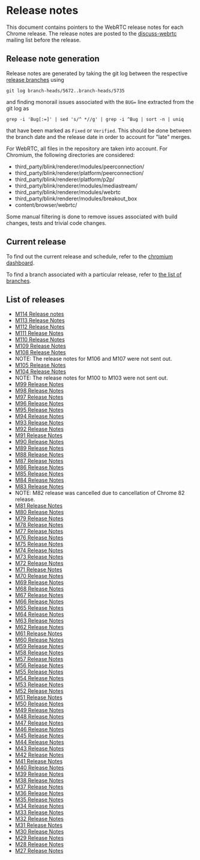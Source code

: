 # Release notes
This document contains pointers to the WebRTC release notes for each Chrome release. The
release notes are posted to the [discuss-webrtc](https://groups.google.com/group/discuss-webrtc)
mailing list before the release.

## Release note generation
Release notes are generated by taking the git log between the respective
[release branches](https://chromiumdash.appspot.com/branches) using
```
git log branch-heads/5672..branch-heads/5735
```
and finding monorail issues associated with the `BUG=` line extracted from the git log as
```
grep -i 'Bug[:=]' | sed 's/^ *//g' | grep -i ^Bug | sort -n | uniq
```
that have been marked as `Fixed` or `Verified`. This should be done between the branch date and
the release date in order to account for "late" merges.

For WebRTC, all files in the repository are taken into account.
For Chromium, the following directories are considered:
* third_party/blink/renderer/modules/peerconnection/
* third_party/blink/renderer/platform/peerconnection/
* third_party/blink/renderer/platform/p2p/
* third_party/blink/renderer/modules/mediastream/
* third_party/blink/renderer/modules/webrtc
* third_party/blink/renderer/modules/breakout_box
* content/browser/webrtc/

Some manual filtering is done to remove issues associated with build changes, tests and trivial
code changes.

## Current release
To find out the current release and schedule, refer to the
[chromium dashboard](https://chromiumdash.appspot.com/schedule).

To find a branch associated with a particular release, refer to
[the list of branches](https://chromiumdash.appspot.com/branches).

## List of releases
  * [M114 Release notes](https://groups.google.com/g/discuss-webrtc/c/GS-28AVIhg4/m/wGgWSt0TAgAJ)
  * [M113 Release Notes](https://groups.google.com/g/discuss-webrtc/c/imXxtjKJfIA/m/kTj9D_PtAQAJ)
  * [M112 Release Notes](https://groups.google.com/g/discuss-webrtc/c/V-XFau9W9gY/m/SF0n7sALEgAJ)
  * [M111 Release Notes](https://groups.google.com/g/discuss-webrtc/c/qo2-96L5jEw/m/r1e2kIKvCAAJ)
  * [M110 Release Notes](https://groups.google.com/g/discuss-webrtc/c/fe567r-UUrA/m/8wZYjp59AQAJ)
  * [M109 Release Notes](https://groups.google.com/g/discuss-webrtc/c/JyB8-JDfeB0/m/oQgLICMYAgAJ)
  * [M108 Release Notes](https://groups.google.com/g/discuss-webrtc/c/JBXcLlEpEHw/m/x7t_jKoYAgAJ)
  * NOTE: The release notes for M106 and M107 were not sent out.
  * [M105 Release Notes](https://groups.google.com/g/discuss-webrtc/c/5KBtZx2gvcQ/m/HYKhV8ERDgAJ)
  * [M104 Release Notes](https://groups.google.com/g/discuss-webrtc/c/Yf6c3HW4N3k/m/3SC_Hy15BQAJ)
  * NOTE: The release notes for M100 to M103 were not sent out.
  * [M99 Release Notes](https://groups.google.com/g/discuss-webrtc/c/Yf6c3HW4N3k/m/3SC_Hy15BQAJ)
  * [M98 Release Notes](https://groups.google.com/g/discuss-webrtc/c/uQKmoaL93kE/m/a5NyC3gnBwAJ)
  * [M97 Release Notes](https://groups.google.com/g/discuss-webrtc/c/-M808zqlSRE/m/vMZ1q1N9AgAJ)
  * [M96 Release Notes](https://groups.google.com/g/discuss-webrtc/c/Bp8OzBzipSc/m/0AC4OGhdAgAJ)
  * [M95 Release Notes](https://groups.google.com/g/discuss-webrtc/c/SfzpFc-dH-E/m/JHlMpLO1AAAJ)
  * [M94 Release Notes](https://groups.google.com/g/discuss-webrtc/c/tFyWdqW2sQM/m/ebfZvC9VAgAJ)
  * [M93 Release Notes](https://groups.google.com/g/discuss-webrtc/c/ws0_MYHIBOw/m/HZGn07uIAwAJ)
  * [M92 Release Notes](https://groups.google.com/g/discuss-webrtc/c/hks5zneZJbo/m/Z-p4AfCrCQAJ)
  * [M91 Release Notes](https://groups.google.com/g/discuss-webrtc/c/ScUMkkGA9tw/m/twkshm1pAgAJ)
  * [M90 Release Notes](https://groups.google.com/g/discuss-webrtc/c/8VgEFxD_S80/m/L6ZuorxTAAAJ)
  * [M89 Release Notes](https://groups.google.com/g/discuss-webrtc/c/Zrsn2hi8FV0/m/KIbn0EZPBQAJ)
  * [M88 Release Notes](https://groups.google.com/g/discuss-webrtc/c/A0FjOcTW2c0/m/UAv-veyPCAAJ)
  * [M87 Release Notes](https://groups.google.com/g/discuss-webrtc/c/6VmKkCjRK0k/m/YyOTQyQ5AAAJ)
  * [M86 Release Notes](https://groups.google.com/g/discuss-webrtc/c/pKCOpi9Llyc/m/QhZjyE02BgAJ)
  * [M85 Release Notes](https://groups.google.com/d/msg/discuss-webrtc/Qq3nsR2w2HU/7WGLPscPBwAJ)
  * [M84 Release Notes](https://groups.google.com/d/msg/discuss-webrtc/MRAV4jgHYV0/5019yB-HAwAJ)
  * [M83 Release Notes](https://groups.google.com/d/msg/discuss-webrtc/EieMDYtQ9sg/7po9fl8_AgAJ)
  * NOTE: M82 release was cancelled due to cancellation of Chrome 82 release.
  * [M81 Release Notes](https://groups.google.com/d/msg/discuss-webrtc/a5_zncyPc3Y/iirhUr6bCwAJ)
  * [M80 Release Notes](https://groups.google.com/d/msg/discuss-webrtc/Ozvbd0p7Q1Y/M4WN2cRKCwAJ)
  * [M79 Release Notes](https://groups.google.com/d/msg/discuss-webrtc/X8q5Ae9VKco/oEiGuteoBAAJ)
  * [M78 Release Notes](https://groups.google.com/d/msg/discuss-webrtc/qbX55tFk1o4/KgFA-ZksCwAJ)
  * [M77 Release Notes](https://groups.google.com/d/msg/discuss-webrtc/b1tdwrXKuHI/OH7oSL7OBwAJ)
  * [M76 Release Notes](https://groups.google.com/d/msg/discuss-webrtc/Y7TIuNbgP8M/UoXP-RuxAwAJ)
  * [M75 Release Notes](https://groups.google.com/d/msg/discuss-webrtc/_jlUbYjv-hQ/mCtjlVyjAgAJ)
  * [M74 Release Notes](https://groups.google.com/d/msg/discuss-webrtc/cXEtXIIYrQs/R7y0yIK2AQAJ)
  * [M73 Release Notes](https://groups.google.com/d/msg/discuss-webrtc/l0gc3RjBhc0/FsMqOlOSBwAJ)
  * [M72 Release Notes](https://groups.google.com/d/msg/discuss-webrtc/3h4y0fimHwg/j6G4dTVvCAAJ)
  * [M71 Release Notes](https://groups.google.com/d/msg/discuss-webrtc/HUpIxlDlkSE/qR1nswqZCwAJ)
  * [M70 Release Notes](https://groups.google.com/d/msg/discuss-webrtc/6ImvPjWQvbE/AlCtGQnYBQAJ)
  * [M69 Release Notes](https://groups.google.com/d/msg/discuss-webrtc/i1Td6qhfKlQ/ryXly46JCwAJ)
  * [M68 Release Notes](https://groups.google.com/d/msg/discuss-webrtc/nDdDqIBtFBM/bf_0eknmAwAJ)
  * [M67 Release Notes](https://groups.google.com/d/msg/discuss-webrtc/8D5O5NAVzes/QxeMGr0rAwAJ)
  * [M66 Release Notes](https://groups.google.com/d/msg/discuss-webrtc/kG4DJSfP2ck/YlI0xyeLAgAJ)
  * [M65 Release Notes](https://groups.google.com/d/msg/discuss-webrtc/QJHpBnGQPKk/oKR0pSD-CgAJ)
  * [M64 Release Notes](https://groups.google.com/d/msg/discuss-webrtc/fIWg5n67xHo/QIhRnv6vBgAJ)
  * [M63 Release Notes](https://groups.google.com/d/msg/discuss-webrtc/qDtSDxoNSII/69b6fAkxAQAJ)
  * [M62 Release Notes](https://groups.google.com/d/msg/discuss-webrtc/DFRDTFJmO5g/Sz5zOz-KFQAJ)
  * [M61 Release Notes](https://groups.google.com/d/msg/discuss-webrtc/8gJyg8EFPdo/OxUdyMjXBwAJ)
  * [M60 Release Notes](https://groups.google.com/d/msg/discuss-webrtc/iw3c5xYXOUw/WF5QxRReBgAJ)
  * [M59 Release Notes](https://groups.google.com/d/msg/discuss-webrtc/ogPObezLpHw/hwVgcW57BgAJ)
  * [M58 Release Notes](https://groups.google.com/d/msg/discuss-webrtc/13BE3fbHcLU/bQJWNBihBgAJ)
  * [M57 Release Notes](https://groups.google.com/d/msg/discuss-webrtc/xXjeKbW_JYI/LIXzVrKWCwAJ)
  * [M56 Release Notes](https://groups.google.com/d/msg/discuss-webrtc/DyeVS9IMTLc/1gUM7osoCwAJ)
  * [M55 Release Notes](https://groups.google.com/d/msg/discuss-webrtc/BqqFMSR6s1E/rlPYFD0NCQAJ)
  * [M54 Release Notes](https://groups.google.com/d/topic/discuss-webrtc/S5yex8rNIjA/discussion)
  * [M53 Release Notes](https://groups.google.com/d/topic/discuss-webrtc/ism_KD14rzc/discussion)
  * [M52 Release Notes](https://groups.google.com/d/topic/discuss-webrtc/bDfxOA8XiJI/discussion)
  * [M51 Release Notes](https://groups.google.com/d/topic/discuss-webrtc/GdsmhrVaxdU/discussion)
  * [M50 Release Notes](https://groups.google.com/d/topic/discuss-webrtc/JuXLl5BJoJE/discussion)
  * [M49 Release Notes](https://groups.google.com/d/topic/discuss-webrtc/mcApW-3YADI/discussion)
  * [M48 Release Notes](https://groups.google.com/d/topic/discuss-webrtc/_5hL0HeBeEA/discussion)
  * [M47 Release Notes](https://groups.google.com/d/topic/discuss-webrtc/sq5CVmY69sc/discussion)
  * [M46 Release Notes](https://groups.google.com/d/topic/discuss-webrtc/uMWoBvCceSg/discussion)
  * [M45 Release Notes](https://groups.google.com/d/topic/discuss-webrtc/RZDCCUga1zc/discussion)
  * [M44 Release Notes](https://groups.google.com/d/topic/discuss-webrtc/mrLyXc6Y464/discussion)
  * [M43 Release Notes](https://groups.google.com/d/topic/discuss-webrtc/KiKykbMGW9w/discussion)
  * [M42 Release Notes](https://groups.google.com/d/topic/discuss-webrtc/PwuzgUypYos/discussion)
  * [M41 Release Notes](https://groups.google.com/d/topic/discuss-webrtc/aGsdjGtjIQA/discussion)
  * [M40 Release Notes](https://groups.google.com/d/topic/discuss-webrtc/vGW4O3QOyLM/discussion)
  * [M39 Release Notes](https://groups.google.com/d/topic/discuss-webrtc/Cv4g9jllrSE/discussion)
  * [M38 Release Notes](https://groups.google.com/d/topic/discuss-webrtc/ANnsPbI0PWg/discussion)
  * [M37 Release Notes](https://groups.google.com/d/topic/discuss-webrtc/Qt99-FXzKkU/discussion)
  * [M36 Release Notes](https://groups.google.com/d/topic/discuss-webrtc/JlU2ItCJuZU/discussion)
  * [M35 Release Notes](https://groups.google.com/d/topic/discuss-webrtc/8Um1WESQ97g/discussion)
  * [M34 Release Notes](https://groups.google.com/d/topic/discuss-webrtc/Feg4ajTp2Gg/discussion)
  * [M33 Release Notes](https://groups.google.com/d/topic/discuss-webrtc/lAn7IvSIQ_g/discussion)
  * [M32 Release Notes](https://groups.google.com/d/topic/discuss-webrtc/AefA5Pg_xIU/discussion)
  * [M31 Release Notes](https://groups.google.com/d/topic/discuss-webrtc/0dReVX4BX3c/discussion)
  * [M30 Release Notes](https://groups.google.com/d/topic/discuss-webrtc/_zdJBwP4vNU/discussion)
  * [M29 Release Notes](https://groups.google.com/d/topic/discuss-webrtc/DytR3rKvmw4/discussion)
  * [M28 Release Notes](https://groups.google.com/d/topic/discuss-webrtc/CLa_9sYY6ek/discussion)
  * [M27 Release Notes](https://groups.google.com/d/topic/discuss-webrtc/NDwzHExp9zM/discussion)
